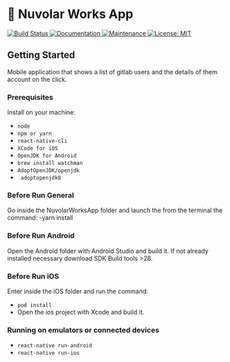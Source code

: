 # :space_invader: Nuvolar Works App 

<p>
  <a href="https://travis-ci.org/react-native-community/react-native-template-typescript">
    <img alt="Build Status" src="https://img.shields.io/travis/react-native-community/react-native-template-typescript.svg" target="_blank" />
  </a>
  <a href="https://github.com/react-native-community/react-native-template-typescript#readme">
    <img alt="Documentation" src="https://img.shields.io/badge/documentation-yes-brightgreen.svg" target="_blank" />
  </a>
  <a href="https://github.com/react-native-community/react-native-template-typescript/graphs/commit-activity">
    <img alt="Maintenance" src="https://img.shields.io/badge/Maintained%3F-yes-green.svg" target="_blank" />
  </a>
  <a href="https://github.com/react-native-community/react-native-template-typescript/blob/master/LICENSE">
    <img alt="License: MIT" src="https://img.shields.io/badge/License-MIT-yellow.svg" target="_blank" />
  </a>
</p>

## Getting Started
Mobile application that shows a list of gitlab users and the details of them account on the click.
### Prerequisites

Install on your machine:
- `node`
- `npm or yarn`
- `react-native-cli`
- `XCode for iOS`
- `OpenJDK for Android`
- `brew install watchman`
-  `AdoptOpenJDK/openjdk`
- ` adoptopenjdk8`
### Before Run General
Go inside the NuvolarWorksApp folder and launch the from the terminal the command:
-yarn install

### Before Run Android
Open the Android folder with Android Studio and build it.
If not already installed necessary download SDK Build tools >28.

### Before Run iOS
Enter inside the iOS folder and run the command:
- `pod install  `
- Open the ios project with Xcode and build it.

### Running on emulators or connected devices 

- `react-native run-android`
- `react-native run-ios`
